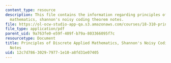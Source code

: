 ```yaml
---
content_type: resource
description: This file contains the information regarding principles of discrete applied
  mathematics, shannon's noisy coding theorem notes.
file: https://ol-ocw-studio-app-qa.s3.amazonaws.com/courses/18-310-principles-of-discrete-applied-mathematics-fall-2013/12c7d786302979771e10a8fd31e07405_MIT18_310F13_Ch21.pdf
file_type: application/pdf
parent_uid: 9a763fe0-e59f-409f-b79a-803366095f7c
resourcetype: Document
title: Principles of Discrete Applied Mathematics, Shannon's Noisy Coding Theorem
  Notes
uid: 12c7d786-3029-7977-1e10-a8fd31e07405
---
```


